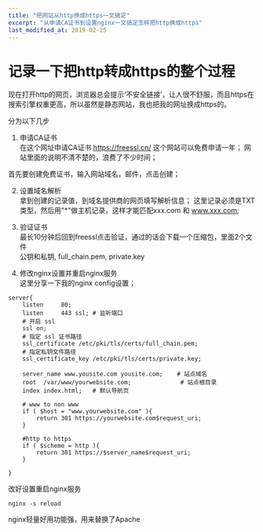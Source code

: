 ```yaml
---
title: "把网站从http换成https一文搞定"
excerpt: "从申请CA证书到设置nginx一文搞定怎样把http换成https"
last_modified_at: 2019-02-25
---
```


 # 记录一下把http转成https的整个过程  

现在打开http的网页，浏览器总会提示‘不安全链接’，让人很不舒服，而且https在搜索引擎权重更高，所以虽然是静态网站，我也把我的网址换成https的。  
  
分为以下几步  
1. 申请CA证书  
在这个网址申请CA证书 https://freessl.cn/  这个网站可以免费申请一年；
网站里面的说明不清不楚的，浪费了不少时间；  

首先要创建免费证书，输入网站域名，邮件，点击创建；  

2. 设置域名解析  
拿到创建的记录值，到域名提供商的网页填写解析信息； 这里记录必须是TXT类型，然后用"*"做主机记录，这样才能匹配xxx.com 和 www.xxx.com;  

3. 验证证书  
最长10分钟后回到freessl点击验证，通过的话会下载一个压缩包，里面2个文件  
公钥和私钥, full_chain.pem, private.key  

4. 修改nginx设置并重启nginx服务  
这里分享一下我的nginx config设置；  

```
server{
    listen     80;
    listen     443 ssl; # 监听端口
    # 开启 ssl
    ssl on;
    # 指定 ssl 证书路径
    ssl_certificate /etc/pki/tls/certs/full_chain.pem;
    # 指定私钥文件路径
    ssl_certificate_key /etc/pki/tls/certs/private.key;

    server_name www.yousite.com yousite.com;    # 站点域名
    root  /var/www/yourwebsite.com;              # 站点根目录
    index index.html;   # 默认导航页

    # www to non www
    if ( $host = "www.yourwebsite.com" ){
        return 301 https://yourwebsite.com$request_uri;
    }

    #http to https
    if ( $scheme = http ){
        return 301 https://$server_name$request_uri;
    }

}

```
改好设置重启nginx服务  
```
nginx -s reload  
```
nginx轻量好用功能强，用来替换了Apache

